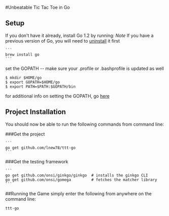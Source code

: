 #Unbeatable Tic Tac Toe in Go

## Setup
If you don't have it already, install Go 1.2 by running:
*Note* If you have a previous version of Go, you will need to [uninstall](http://golang.org/doc/install#uninstall) it first

    ```
    brew install go
    ```

set the GOPATH -- make sure your .profile or .bashprofile is updated as well

```
$ mkdir $HOME/go
$ export GOPATH=$HOME/go
$ export PATH=$PATH:$GOPATH/bin
```

for additional info on setting the GOPATH, go [here](http://golang.org/doc/code.html#GOPATH)

## Project Installation

You should now be able to run the following commands from command line:

###Get the project

    ```
    go get github.com/lnew78/ttt-go
    ```

###Get the testing framework

    ```
    go get github.com/onsi/ginkgo/ginkgo  # installs the ginkgo CLI
    go get github.com/onsi/gomega         # fetches the matcher library
    ```

##Running the Game
simply enter the following from anywhere on the command line:
   ```
   ttt-go
   ```

